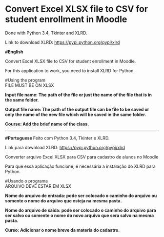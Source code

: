 # Convert Excel XLSX file to CSV for student enrollment in Moodle

Done with Python 3.4, Tkinter and XLRD.

Link to download XLRD: https://pypi.python.org/pypi/xlrd

<b> #English </b>

Convert Excel XLSX file to CSV for student enrollment in Moodle.

For this application to work, you need to install XLRD for Python.

#Using the program <br>
	FILE MUST BE ON XLSX
 <b>
  <p>
	Input file name: The path of the file or just the name of the file that is in the same folder.
  <p>
	Output file name: The path of the output file can be file to be saved or only the name of the new file which will be saved in the same folder.
  <p>
  Course:   Add the brief name of the class.
</b>

<hr>

<b> #Portuguese </b>
Feito com Python 3.4, Tkinter e XLRD.

Link para download XLRD: https://pypi.python.org/pypi/xlrd

Converter arquivo Excel XLSX para CSV para cadastro de alunos no Moodle

Para que essa aplicação funcione, é necessária a instalação do XLRD para Python.

#Usando o programa <br>
	ARQUIVO DEVE ESTAR EM XLSX
	<b>
  <p>
	Nome do arquivo de entrada: pode ser colocado o caminho do
				    arquivo ou somente o nome do 
				    arquivo que esteja na mesma pasta.
            <p>
	Nome do arquivo de saida: pode ser colocado o caminho do
				  arquivo para ser salvo ou 
				  somente o nome do novo arquivo
				  que sera salvo na mesma pasta.
          <p>
  Curso: Adicionar o nome breve da materia do cadastro.
  </b>
  
